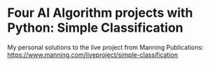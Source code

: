 # Four AI Algorithm projects with Python: Simple Classification

My personal solutions to the live project from Manning Publications: https://www.manning.com/liveproject/simple-classification
